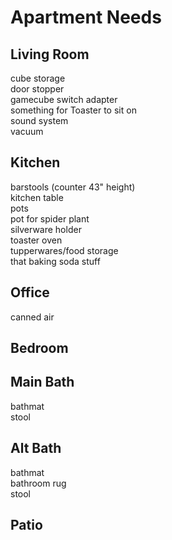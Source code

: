 # Apartment Needs

## Living Room

cube storage  
door stopper  
gamecube switch adapter  
something for Toaster to sit on  
sound system  
vacuum

## Kitchen

barstools (counter 43" height)  
kitchen table  
pots  
pot for spider plant  
silverware holder  
toaster oven  
tupperwares/food storage  
that baking soda stuff  

## Office

canned air  

## Bedroom

## Main Bath

bathmat  
stool  

## Alt Bath

bathmat  
bathroom rug  
stool  

## Patio

